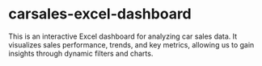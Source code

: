 # carsales-excel-dashboard
This is an interactive Excel dashboard for analyzing car sales data. It visualizes sales performance, trends, and key metrics, allowing us to gain insights through dynamic filters and charts.
